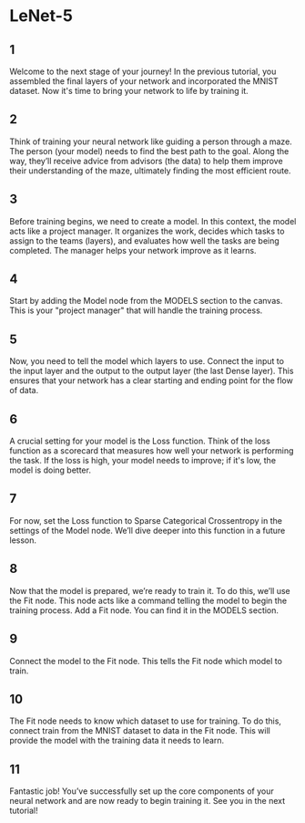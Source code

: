 # LeNet-5

## 1

Welcome to the next stage of your journey! In the previous tutorial, you assembled the final layers of your network and
incorporated the MNIST dataset. Now it's time to bring your network to life by training it.

## 2

Think of training your neural network like guiding a person through a maze. The person (your model) needs to find the best
path to the goal. Along the way, they’ll receive advice from advisors (the data) to help them improve their understanding
of the maze, ultimately finding the most efficient route.

## 3

Before training begins, we need to create a model. In this context, the model acts like a project manager. It organizes
the work, decides which tasks to assign to the teams (layers), and evaluates how well the tasks are being completed. The manager helps your network improve as it learns.

## 4

Start by adding the Model node from the MODELS section to the canvas. This is your "project manager" that will handle the training process.

## 5

Now, you need to tell the model which layers to use. Connect the input to the input layer and the output to the output layer (the last Dense layer).
This ensures that your network has a clear starting and ending point for the flow of data.

## 6

A crucial setting for your model is the Loss function. Think of the loss function as a scorecard that measures how well
your network is performing the task. If the loss is high, your model needs to improve; if it's low, the model is doing better.

## 7

For now, set the Loss function to Sparse Categorical Crossentropy in the settings of the Model node.
We’ll dive deeper into this function in a future lesson.

## 8

Now that the model is prepared, we’re ready to train it. To do this, we’ll use the Fit node. This node acts like a command
telling the model to begin the training process. Add a Fit node. You can find it in the MODELS section.

## 9

Connect the model to the Fit node. This tells the Fit node which model to train.

## 10

The Fit node needs to know which dataset to use for training. To do this, connect train from the MNIST dataset
to data in the Fit node. This will provide the model with the training data it needs to learn.

## 11

Fantastic job! You’ve successfully set up the core components of your neural network and are now ready to begin training it.
See you in the next tutorial!
